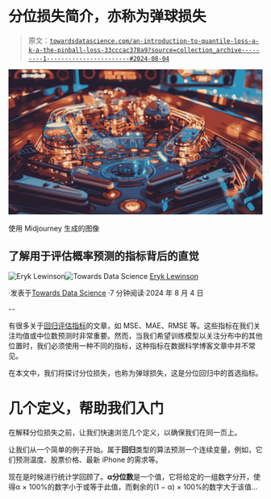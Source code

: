 # 分位损失简介，亦称为弹球损失

> 原文：[`towardsdatascience.com/an-introduction-to-quantile-loss-a-k-a-the-pinball-loss-33cccac378a9?source=collection_archive---------1-----------------------#2024-08-04`](https://towardsdatascience.com/an-introduction-to-quantile-loss-a-k-a-the-pinball-loss-33cccac378a9?source=collection_archive---------1-----------------------#2024-08-04)

![](img/774ca01180d5c0b5d2ef302ea5ec1859.png)

使用 Midjourney 生成的图像

## 了解用于评估概率预测的指标背后的直觉

[](https://eryk-lewinson.medium.com/?source=post_page---byline--33cccac378a9--------------------------------)![Eryk Lewinson](https://eryk-lewinson.medium.com/?source=post_page---byline--33cccac378a9--------------------------------)[](https://towardsdatascience.com/?source=post_page---byline--33cccac378a9--------------------------------)![Towards Data Science](https://towardsdatascience.com/?source=post_page---byline--33cccac378a9--------------------------------) [Eryk Lewinson](https://eryk-lewinson.medium.com/?source=post_page---byline--33cccac378a9--------------------------------)

·发表于[Towards Data Science](https://towardsdatascience.com/?source=post_page---byline--33cccac378a9--------------------------------) ·7 分钟阅读·2024 年 8 月 4 日

--

有很多关于[回归评估指标](https://medium.com/towards-data-science/a-comprehensive-overview-of-regression-evaluation-metrics-6264af0926db)的文章，如 MSE、MAE、RMSE 等。这些指标在我们关注均值或中位数预测时非常重要。然而，当我们希望训练模型以关注分布中的其他位置时，我们必须使用一种不同的指标，这种指标在数据科学博客文章中并不常见。

在本文中，我们将探讨分位损失，也称为弹球损失，这是分位回归中的首选指标。

# 几个定义，帮助我们入门

在解释分位损失之前，让我们快速浏览几个定义，以确保我们在同一页上。

让我们从一个简单的例子开始。属于**回归**类型的算法预测一个连续变量，例如，它们预测温度、股票价格、最新 iPhone 的需求等。

现在是时候进行统计学回顾了。**α分位数**是一个值，它将给定的一组数字分开，使得α × 100%的数字小于或等于此值，而剩余的(1 − α) × 100%的数字大于该值…
